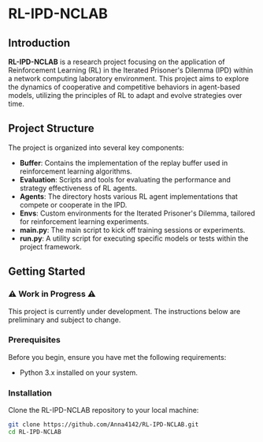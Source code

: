 # RL-IPD-NCLAB

## Introduction

**RL-IPD-NCLAB** is a research project focusing on the application of Reinforcement Learning (RL) in the Iterated Prisoner's Dilemma (IPD) within a network computing laboratory environment. This project aims to explore the dynamics of cooperative and competitive behaviors in agent-based models, utilizing the principles of RL to adapt and evolve strategies over time.

## Project Structure

The project is organized into several key components:

- **Buffer**: Contains the implementation of the replay buffer used in reinforcement learning algorithms.
- **Evaluation**: Scripts and tools for evaluating the performance and strategy effectiveness of RL agents.
- **Agents**: The directory hosts various RL agent implementations that compete or cooperate in the IPD.
- **Envs**: Custom environments for the Iterated Prisoner's Dilemma, tailored for reinforcement learning experiments.
- **main.py**: The main script to kick off training sessions or experiments.
- **run.py**: A utility script for executing specific models or tests within the project framework.

## Getting Started

### :warning: Work in Progress :warning:

This project is currently under development. The instructions below are preliminary and subject to change.

### Prerequisites

Before you begin, ensure you have met the following requirements:

- Python 3.x installed on your system.

### Installation

Clone the RL-IPD-NCLAB repository to your local machine:

```bash
git clone https://github.com/Anna4142/RL-IPD-NCLAB.git
cd RL-IPD-NCLAB
